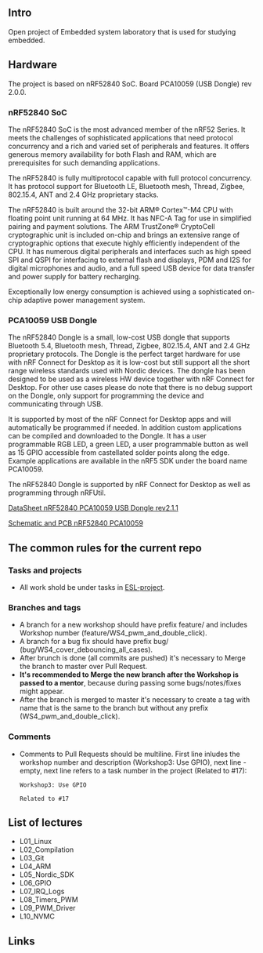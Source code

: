 ## Intro
Open project of Embedded system laboratory that is used for studying embedded.

## Hardware
The project is based on nRF52840 SoC. Board PCA10059 (USB Dongle) rev 2.0.0.

### nRF52840 SoC

The nRF52840 SoC is the most advanced member of the nRF52 Series. It meets the challenges of sophisticated applications that need protocol concurrency and a rich and varied set of peripherals and features.  It offers generous memory availability for both Flash and RAM, which are prerequisites for such demanding applications.

The nRF52840 is fully multiprotocol capable with full protocol concurrency. It has protocol support for Bluetooth LE, Bluetooth mesh, Thread, Zigbee, 802.15.4, ANT and 2.4 GHz proprietary stacks.

The nRF52840 is built around the 32-bit ARM® Cortex™-M4 CPU with floating point unit running at 64 MHz. It has NFC-A Tag for use in simplified pairing and payment solutions. The ARM TrustZone® CryptoCell cryptographic unit is included on-chip and brings an extensive range of cryptographic options that execute highly efficiently independent of the CPU. It has numerous digital peripherals and interfaces such as high speed SPI and QSPI for interfacing to external flash and displays, PDM and I2S for digital microphones and audio, and a full speed USB device for data transfer and power supply for battery recharging. 

Exceptionally low energy consumption is achieved using a sophisticated on-chip adaptive power management system.

### PCA10059 USB Dongle

The nRF52840 Dongle is a small, low-cost USB dongle that supports Bluetooth 5.4, Bluetooth mesh, Thread, Zigbee, 802.15.4, ANT and 2.4 GHz proprietary protocols. The Dongle is the perfect target hardware for use with nRF Connect for Desktop as it is low-cost but still support all the short range wireless standards used with Nordic devices. The dongle has been designed to be used as a wireless HW device together with nRF Connect for Desktop. For other use cases please do note that there is no debug support on the Dongle, only support for programming the device and communicating through USB.

It is supported by most of the nRF Connect for Desktop apps and will automatically be programmed if needed. In addition custom applications can be compiled and downloaded to the Dongle. It has a user programmable RGB LED, a green LED, a user programmable button as well as 15 GPIO accessible from castellated solder points along the edge. Example applications are available in the nRF5 SDK under the board name PCA10059.

The nRF52840 Dongle is supported by nRF Connect for Desktop as well as programming through nRFUtil.

[DataSheet nRF52840 PCA10059 USB Dongle rev2.1.1](https://github.com/user-attachments/files/17661709/DataSheet.nRF52840.PCA10059.USB.Dongle.v2.1.1.pdf)

[Schematic and PCB nRF52840 PCA10059](https://github.com/user-attachments/files/17661461/pca10059_schematic_and_pcb.pdf)

## The common rules for the current repo

### Tasks and projects
- All work shold be under tasks in [ESL-project](https://github.com/users/Andrewbooq/projects/2).

### Branches and tags
- A branch for a new workshop should have prefix feature/ and includes Workshop number (feature/WS4_pwm_and_double_click).
- A branch for a bug fix should have prefix bug/ (bug/WS4_cover_debouncing_all_cases).
- After brunch is done (all commits are pushed) it's necessary to Merge the branch to master over Pull Request.
- **It's recommended to Merge the new branch after the Workshop is passed to a mentor**, because during passing some bugs/notes/fixes might appear.
- After the branch is merged to master it's necessary to create a tag with name that is the same to the branch but without any prefix (WS4_pwm_and_double_click).

### Comments
- Comments to Pull Requests should be multiline. First line inludes the workshop number and description (Workshop3: Use GPIO), next line - empty, next line refers to a task number in the project (Related to #17):
  ```
  Workshop3: Use GPIO
  
  Related to #17
  ```
  
## List of lectures
- L01_Linux
- L02_Compilation
- L03_Git
- L04_ARM
- L05_Nordic_SDK
- L06_GPIO
- L07_IRQ_Logs
- L08_Timers_PWM
- L09_PWM_Driver
- L10_NVMC

## Links








